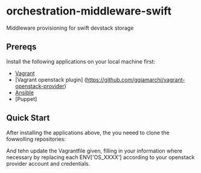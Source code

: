 orchestration-middleware-swift
==============================

Middleware provisioning for swift devstack storage

## Prereqs

Install the following applications on your local machine first:

 * [Vagrant](http://vagrantup.com)
 * [Vagrant openstack plugin] (https://github.com/ggiamarchi/vagrant-openstack-provider)
 * [Ansible](http://ansibleworks.com)
 * [Puppet]
 
## Quick Start

After installing the applications above, the you neeed to clone the fowwolling repositories:


And tehn update the Vagrantfile given, filling in your information where necessary by replacing each
ENV['OS_XXXX'] according to your openstack provider account and credentials.


